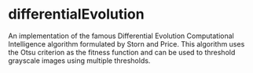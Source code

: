 # differentialEvolution
An implementation of the famous Differential Evolution Computational Intelligence algorithm formulated by Storn and Price. This algorithm uses the Otsu criterion as the fitness function and can be used to threshold grayscale images using multiple thresholds. 

